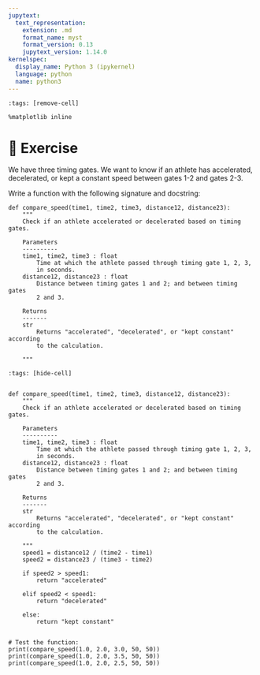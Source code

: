 ```yaml
---
jupytext:
  text_representation:
    extension: .md
    format_name: myst
    format_version: 0.13
    jupytext_version: 1.14.0
kernelspec:
  display_name: Python 3 (ipykernel)
  language: python
  name: python3
---
```


```{code-cell} ipython3
:tags: [remove-cell]

%matplotlib inline
```

# 💪 Exercise

We have three timing gates. We want to know if an athlete has accelerated, decelerated, or kept a constant speed between gates 1-2 and gates 2-3.

Write a function with the following signature and docstring:

```
def compare_speed(time1, time2, time3, distance12, distance23):
    """
    Check if an athlete accelerated or decelerated based on timing gates.

    Parameters
    ----------
    time1, time2, time3 : float
        Time at which the athlete passed through timing gate 1, 2, 3,
        in seconds.
    distance12, distance23 : float
        Distance between timing gates 1 and 2; and between timing gates
        2 and 3.

    Returns
    -------
    str
        Returns "accelerated", "decelerated", or "kept constant" according
        to the calculation.

    """
```


```{code-cell} ipython3
:tags: [hide-cell]


def compare_speed(time1, time2, time3, distance12, distance23):
    """
    Check if an athlete accelerated or decelerated based on timing gates.

    Parameters
    ----------
    time1, time2, time3 : float
        Time at which the athlete passed through timing gate 1, 2, 3,
        in seconds.
    distance12, distance23 : float
        Distance between timing gates 1 and 2; and between timing gates
        2 and 3.

    Returns
    -------
    str
        Returns "accelerated", "decelerated", or "kept constant" according
        to the calculation.

    """
    speed1 = distance12 / (time2 - time1)
    speed2 = distance23 / (time3 - time2)

    if speed2 > speed1:
        return "accelerated"
    
    elif speed2 < speed1:
        return "decelerated"

    else:
        return "kept constant"


# Test the function:
print(compare_speed(1.0, 2.0, 3.0, 50, 50))
print(compare_speed(1.0, 2.0, 3.5, 50, 50))
print(compare_speed(1.0, 2.0, 2.5, 50, 50))

```

